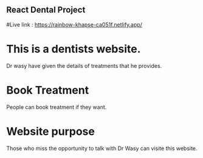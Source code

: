 ## React Dental Project

#Live link : https://rainbow-khapse-ca051f.netlify.app/

# This is a dentists website.
Dr wasy have given the details of treatments that he provides.
# Book Treatment
People can book treatment if they want.
# Website purpose 
Those who miss the opportunity to talk with Dr Wasy can visite this website.

